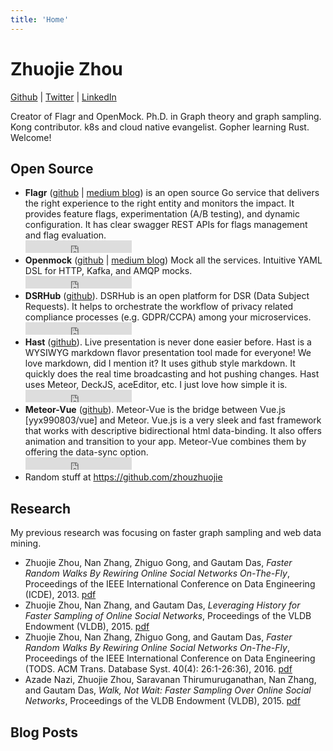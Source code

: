 ```yaml
---
title: 'Home'
---
```


# Zhuojie Zhou

[Github](https://github.com/zhouzhuojie) | [Twitter](https://twitter.com/zhouzhuojie) | [LinkedIn](https://www.linkedin.com/in/zhouzhuojie/)

Creator of Flagr and OpenMock. Ph.D. in Graph theory and graph sampling. Kong contributor. k8s and cloud native evangelist. Gopher learning Rust. Welcome!

## Open Source

- **Flagr** ([github](https://github.com/checkr/flagr) | [medium blog](https://engineering.checkr.com/introducing-flagr-a-robust-high-performance-service-for-feature-flagging-and-a-b-testing-f037c219b7d5)) is an open source Go service that delivers the right experience to the right entity and monitors the impact. It provides feature flags, experimentation (A/B testing), and dynamic configuration. It has clear swagger REST APIs for flags management and flag evaluation.
<br><iframe src="https://ghbtns.com/github-btn.html?user=checkr&repo=flagr&type=star&count=true" frameborder="0" scrolling="0" width="170px" height="20px"></iframe>
- **Openmock** ([github](https://github.com/checkr/openmock) | [medium blog](https://engineering.checkr.com/introducing-checkrs-integration-testing-workflow-and-openmock-572c64209891))
Mock all the services. Intuitive YAML DSL for HTTP, Kafka, and AMQP mocks.
<br><iframe src="https://ghbtns.com/github-btn.html?user=checkr&repo=openmock&type=star&count=true" frameborder="0" scrolling="0" width="170px" height="20px"></iframe>
- **DSRHub** ([github](https://github.com/dsrhub/dsrhub)). DSRHub is an open platform for DSR (Data Subject Requests). It helps to orchestrate the workflow of privacy related compliance processes (e.g. GDPR/CCPA) among your microservices.
<br><iframe src="https://ghbtns.com/github-btn.html?user=dsrhub&repo=dsrhub&type=star&count=true" frameborder="0" scrolling="0" width="170px" height="20px"></iframe>
- **Hast** ([github](https://github.com/zhouzhuojie/hast)). Live presentation is never done easier before. Hast is a WYSIWYG markdown flavor presentation tool made for everyone! We love markdown, did I mention it? It uses github style markdown. It quickly does the real time broadcasting and hot pushing changes. Hast uses Meteor, DeckJS, aceEditor, etc. I just love how simple it is. 
<br><iframe src="https://ghbtns.com/github-btn.html?user=zhouzhuojie&repo=hast&type=star&count=true" frameborder="0" scrolling="0" width="170px" height="20px"></iframe>
- **Meteor-Vue** ([github](https://github.com/zhouzhuojie/meteor-vue)). Meteor-Vue is the bridge between Vue.js [yyx990803/vue] and Meteor. Vue.js is a very sleek and fast framework that works with descriptive bidirectional html data-binding. It also offers animation and transition to your app. Meteor-Vue combines them by offering the data-sync option.
<br><iframe src="https://ghbtns.com/github-btn.html?user=zhouzhuojie&repo=meteor-vue&type=star&count=true" frameborder="0" scrolling="0" width="170px" height="20px"></iframe>
- Random stuff at https://github.com/zhouzhuojie

## Research

My previous research was focusing on faster graph sampling and web data mining.

- Zhuojie Zhou, Nan Zhang, Zhiguo Gong, and Gautam Das, <em>Faster Random Walks By Rewiring Online Social Networks On-The-Fly</em>, Proceedings of the IEEE International Conference on Data Engineering (ICDE), 2013. <a href="http://ieeexplore.ieee.org/document/6544873/?reload=true">pdf</a>
- Zhuojie Zhou, Nan Zhang, and Gautam Das, <em>Leveraging History for Faster Sampling of Online Social Networks</em>, Proceedings of the VLDB Endowment (VLDB), 2015. <a href="http://www.vldb.org/pvldb/vol8/p1034-zhou.pdf">pdf</a>
- Zhuojie Zhou, Nan Zhang, Zhiguo Gong, and Gautam Das, <em>Faster Random Walks By Rewiring Online Social Networks On-The-Fly</em>, Proceedings of the IEEE International Conference on Data Engineering (TODS. ACM Trans. Database Syst. 40(4): 26:1-26:36), 2016.  <a href="http://dl.acm.org/citation.cfm?doid=2847526">pdf</a>
- Azade Nazi, Zhuojie Zhou, Saravanan Thirumuruganathan, Nan Zhang, and Gautam Das, <em>Walk, Not Wait: Faster Sampling Over Online Social Networks</em>, Proceedings of the VLDB Endowment (VLDB), 2015. <a href="http://www.vldb.org/pvldb/vol8/p678-nazi.pdf">pdf</a>

## Blog Posts

